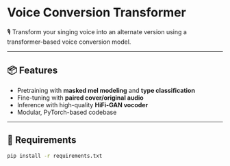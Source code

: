 # Voice Conversion Transformer

🎙️ Transform your singing voice into an alternate version using a transformer-based voice conversion model.

---

## 📦 Features

- Pretraining with **masked mel modeling** and **type classification**
- Fine-tuning with **paired cover/original audio**
- Inference with high-quality **HiFi-GAN vocoder**
- Modular, PyTorch-based codebase

---

## 🧰 Requirements

```bash
pip install -r requirements.txt
```
